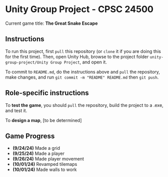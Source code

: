 # Unity Group Project - CPSC 24500

Current game title: **The Great Snake Escape**

## Instructions 
To run this project, first `pull` this repository (or `clone` it if you are doing this for the first time). Then, open Unity Hub, browse to the project folder `unity-group-project/Unity Group Project`, and open it.

To commit to `README.md`, do the instructions above and `pull` the repository, make changes, and run `git commit -m "README" README.md` then `git push`.

## Role-specific instructions 
To **test the game**, you should `pull` the repository, build the project to a .exe, and test it.

To **design a map**, [to be determined]

## Game Progress 
- **(9/24/24)** Made a grid 
- **(9/25/24)** Made a player 
- **(9/26/24)** Made player movement 
- **(10/01/24)** Revamped tilemaps 
- **(10/01/24)** Made walls to work 